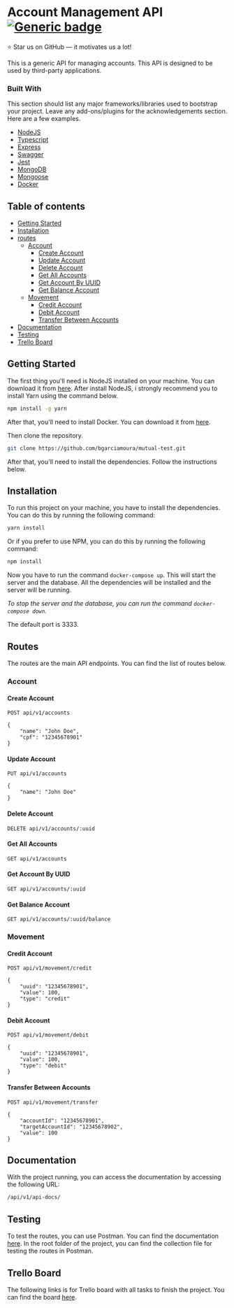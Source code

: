 # Account Management API [![Generic badge](https://img.shields.io/badge/Version-1.0.0-<COLOR>.svg)](https://shields.io/)

:star: Star us on GitHub — it motivates us a lot!

This is a generic API for managing accounts. This API is designed to be used by third-party applications.

### Built With

This section should list any major frameworks/libraries used to bootstrap your project. Leave any add-ons/plugins for the acknowledgements section. Here are a few examples.

-   [NodeJS](https://nodejs.org/en/)
-   [Typescript](https://www.typescriptlang.org/)
-   [Express](https://expressjs.com/pt-br/)
-   [Swagger](https://swagger.io/)
-   [Jest](https://jestjs.io/pt-BR/)
-   [MongoDB](https://www.mongodb.com/pt-br)
-   [Mongoose](https://mongoosejs.com/)
-   [Docker](https://www.docker.com/)

## Table of contents

-   [Getting Started](#getting-started)
-   [Installation](#installation)
-   [routes](#routes)
    -   [Account](#account-main)
        -   [Create Account](#create-account)
        -   [Update Account](#update-account)
        -   [Delete Account](#delete-account)
        -   [Get All Accounts](#get-all-accounts)
        -   [Get Account By UUID](#get-account-by-uuid)
        -   [Get Balance Account](#get-balance-account)
    -   [Movement](#movement-main)
        -   [Credit Account](#credit-account)
        -   [Debit Account](#debit-account)
        -   [Transfer Between Accounts](#transfer-between-accounts)
-   [Documentation](#documentation)
-   [Testing](#testing)
-   [Trello Board](#trello-board)

## Getting Started

The first thing you'll need is NodeJS installed on your machine. You can download it from [here](https://nodejs.org/en/download/). After install NodeJS, i strongly recommend you to install Yarn using the command below.

```bash
npm install -g yarn
```

After that, you'll need to install Docker. You can download it from [here](https://www.docker.com/community-edition).

Then clone the repository.

```bash
git clone https://github.com/bgarciamoura/mutual-test.git
```

After that, you'll need to install the dependencies. Follow the instructions below.

## Installation

To run this project on your machine, you have to install the dependencies. You can do this by running the following command:

```bash
yarn install
```

Or if you prefer to use NPM, you can do this by running the following command:

```bash
npm install
```

Now you have to run the command `docker-compose up`. This will start the server and the database. All the dependencies will be installed and the server will be running.

_To stop the server and the database, you can run the command `docker-compose down`._

The default port is 3333.

## Routes

The routes are the main API endpoints. You can find the list of routes below.

### Account

#### Create Account

    POST api/v1/accounts

    {
    	"name": "John Doe",
    	"cpf": "12345678901"
    }

#### Update Account

    PUT api/v1/accounts

    {
    	"name": "John Doe"
    }

#### Delete Account

    DELETE api/v1/accounts/:uuid

#### Get All Accounts

    GET api/v1/accounts

#### Get Account By UUID

    GET api/v1/accounts/:uuid

#### Get Balance Account

    GET api/v1/accounts/:uuid/balance

### Movement

#### Credit Account

    POST api/v1/movement/credit

    {
    	"uuid": "12345678901",
    	"value": 100,
    	"type": "credit"
    }

#### Debit Account

    POST api/v1/movement/debit

    {
    	"uuid": "12345678901",
    	"value": 100,
    	"type": "debit"
    }

#### Transfer Between Accounts

    POST api/v1/movement/transfer

    {
    	"accountId": "12345678901",
    	"targetAccountId": "12345678902",
    	"value": 100
    }

## Documentation

With the project running, you can access the documentation by accessing the following URL:

```bash
/api/v1/api-docs/
```

## Testing

To test the routes, you can use Postman. You can find the documentation [here](https://www.getpostman.com/docs/). In the root folder of the project, you can find the collection file for testing the routes in Postman.

## Trello Board

The following links is for Trello board with all tasks to finish the project. You can find the board [here](https://trello.com/invite/b/CQRtcfPO/043d374712c57d2e70d988fac33b9a47/kanban-mutual).
